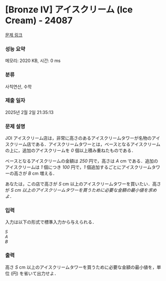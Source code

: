 # [Bronze IV] アイスクリーム (Ice Cream) - 24087 

[문제 링크](https://www.acmicpc.net/problem/24087) 

### 성능 요약

메모리: 2020 KB, 시간: 0 ms

### 분류

사칙연산, 수학

### 제출 일자

2025년 2월 2일 21:35:13

### 문제 설명

<p>JOI アイスクリーム店は，非常に高さのあるアイスクリームタワーが名物のアイスクリーム店である．アイスクリームタワーとは，ベースとなるアイスクリームの上に，追加のアイスクリームを <var>0</var> 個以上積み重ねたものである．</p>

<p>ベースとなるアイスクリームの金額は <var>250</var> 円で，高さは <var>A</var> cm である．追加のアイスクリームは <var>1</var> 個につき <var>100</var> 円で，<var>1</var> 個追加するごとにアイスクリームタワーの高さが <var>B</var> cm 増える．</p>

<p>あなたは，この店で高さが <var>S</var> cm 以上のアイスクリームタワーを買いたい．高さが <var>S<var> cm 以上のアイスクリームタワーを買うために必要な金額の最小値を求めよ．</var></var></p>

### 입력 

 <p>入力は以下の形式で標準入力から与えられる．</p>

<pre><var>S</var>
<var>A</var>
<var>B</var></pre>

### 출력 

 <p>高さ <var>S</var> cm 以上のアイスクリームタワーを買うために必要な金額の最小値を，単位 (円) を省いて出力せよ．</p>

